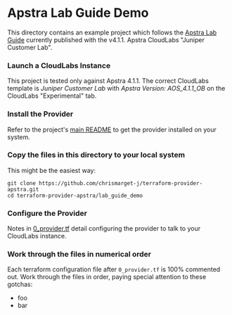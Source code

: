 # Apstra Lab Guide Demo
This directory contains an example project which follows the [Apstra Lab Guide](https://cloudlabs.apstra.com/labguide/Cloudlabs/4.1.2/lab1-junos/lab1-junos-0_intro.html)
currently published with the v4.1.1. Apstra CloudLabs "Juniper Customer Lab".

### Launch a CloudLabs Instance
This project is tested only against Apstra 4.1.1. The correct CloudLabs template
is *Juniper Customer Lab* with *Apstra Version: AOS_4.1.1_OB* on the CloudLabs
"Experimental" tab.

### Install the Provider
Refer to the project's [main README](../README.md) to get the provider installed
on your system.

### Copy the files in this directory to your local system
This might be the easiest way:
```shell
git clone https://github.com/chrismarget-j/terraform-provider-apstra.git
cd terraform-provider-apstra/lab_guide_demo
```

### Configure the Provider
Notes in [0_provider.tf](0_provider.tf) detail configuring the provider to talk
to your CloudLabs instance.

### Work through the files in numerical order
Each terraform configuration file after `0_provider.tf` is 100% commented
out. Work through the files in order, paying special attention to these gotchas:
- foo
- bar